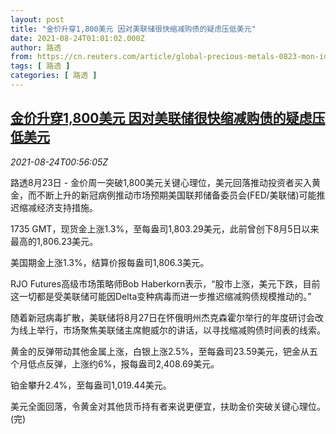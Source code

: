 ```yaml
---
layout: post
title: "金价升穿1,800美元 因对美联储很快缩减购债的疑虑压低美元"
date: 2021-08-24T01:01:02.000Z
author: 路透
from: https://cn.reuters.com/article/global-precious-metals-0823-mon-idCNKBS2FP012
tags: [ 路透 ]
categories: [ 路透 ]
---
```

<!--1629766862000-->
[金价升穿1,800美元 因对美联储很快缩减购债的疑虑压低美元](https://cn.reuters.com/article/global-precious-metals-0823-mon-idCNKBS2FP012)
------

<div>
<div><i>2021-08-24T00:56:05Z</i></div><p>路透8月23日 - 金价周一突破1,800美元关键心理位，美元回落推动投资者买入黄金，而不断上升的新冠病例推动市场预期美国联邦储备委员会(FED/美联储)可能推迟缩减经济支持措施。</p><p>1735 GMT，现货金上涨1.3%，至每盎司1,803.29美元，此前曾创下8月5日以来最高的1,806.23美元。</p><p>美国期金上涨1.3%，结算价报每盎司1,806.3美元。</p><p>RJO Futures高级市场策略师Bob Haberkorn表示，“股市上涨，美元下跌，目前这一切都是受美联储可能因Delta变种病毒而进一步推迟缩减购债规模推动的。”</p><p>随着新冠病毒扩散，美联储将8月27日在怀俄明州杰克森霍尔举行的年度研讨会改为线上举行，市场聚焦美联储主席鲍威尔的讲话，以寻找缩减购债时间表的线索。</p><p>黄金的反弹带动其他金属上涨，白银上涨2.5%，至每盎司23.59美元，钯金从五个月低点反弹，上涨约6%，报每盎司2,408.69美元。</p><p>铂金攀升2.4%，至每盎司1,019.44美元。</p><p>美元全面回落，令黄金对其他货币持有者来说更便宜，扶助金价突破关键心理位。(完)</p>
</div>

